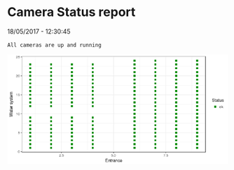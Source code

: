 Camera Status report
================
18/05/2017 - 12:30:45

    All cameras are up and running

![](camreport_files/figure-markdown_github/unnamed-chunk-2-1.png)
